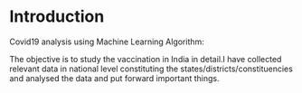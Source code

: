 # Introduction

Covid19 analysis using Machine Learning Algorithm:

The objective is to study the vaccination in India in detail.I have collected relevant data in national level constituting the states/districts/constituencies and analysed the 
data and put forward important things.
